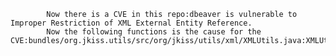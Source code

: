 
            Now there is a CVE in this repo:dbeaver is vulnerable to Improper Restriction of XML External Entity Reference.
            Now the following functions is the cause for the CVE:bundles/org.jkiss.utils/src/org/jkiss/utils/xml/XMLUtils.java:XMLUtils::parseDocument();
            